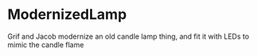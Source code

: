 # ModernizedLamp
Grif and Jacob modernize an old candle lamp thing, and fit it with LEDs to mimic the candle flame
